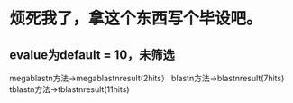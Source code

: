 # 烦死我了，拿这个东西写个毕设吧。
## evalue为default = 10，未筛选
megablastn方法->megablastnresult(2hits）
blastn方法->blastnresult(7hits)
tblastn方法->tblastnresult(11hits)